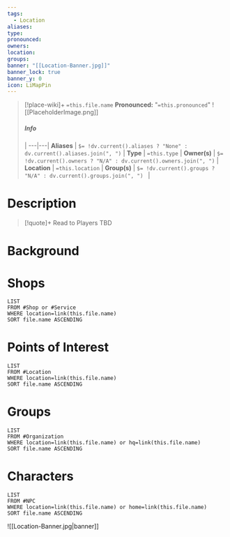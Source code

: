 ```yaml
---
tags:
  - Location
aliases: 
type: 
pronounced: 
owners: 
location: 
groups: 
banner: "[[Location-Banner.jpg]]"
banner_lock: true
banner_y: 0
icon: LiMapPin
---
```

> [!place-wiki]+ `=this.file.name`
> **Pronounced:**  "`=this.pronounced`"
> ![[PlaceholderImage.png]]
> ##### Info
>  |
> ---|---|
> **Aliases** | `$= !dv.current().aliases ? "None" : dv.current().aliases.join(", ")` |
> **Type** | `=this.type` |
> **Owner(s)** | `$= !dv.current().owners ? "N/A" : dv.current().owners.join(", ")` |
> **Location** | `=this.location` |
> **Group(s)** | `$= !dv.current().groups ? "N/A" : dv.current().groups.join(", ") ` |
# Description
> [!quote]+ Read to Players
TBD
# Background

# Shops
```dataview
LIST
FROM #Shop or #Service
WHERE location=link(this.file.name)
SORT file.name ASCENDING
```
# Points of Interest
```dataview
LIST
FROM #Location 
WHERE location=link(this.file.name)
SORT file.name ASCENDING
```
# Groups
```dataview
LIST 
FROM #Organization 
WHERE location=link(this.file.name) or hq=link(this.file.name)
SORT file.name ASCENDING 
```
# Characters
```dataview
LIST
FROM #NPC 
WHERE location=link(this.file.name) or home=link(this.file.name)
SORT file.name ASCENDING
```


![[Location-Banner.jpg|banner]]